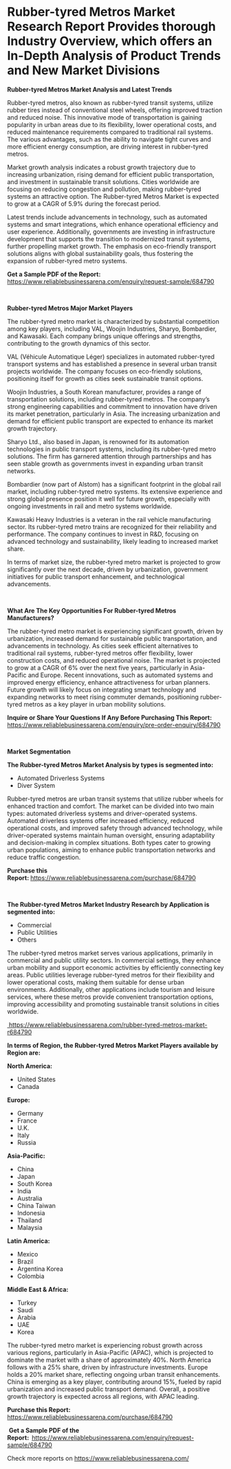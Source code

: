 <p><h1>Rubber-tyred Metros Market Research Report Provides thorough Industry Overview, which offers an In-Depth Analysis of Product Trends and New Market Divisions</h1></p><p><strong>Rubber-tyred Metros Market Analysis and Latest Trends</strong></p>
<p><p>Rubber-tyred metros, also known as rubber-tyred transit systems, utilize rubber tires instead of conventional steel wheels, offering improved traction and reduced noise. This innovative mode of transportation is gaining popularity in urban areas due to its flexibility, lower operational costs, and reduced maintenance requirements compared to traditional rail systems. The various advantages, such as the ability to navigate tight curves and more efficient energy consumption, are driving interest in rubber-tyred metros.</p><p>Market growth analysis indicates a robust growth trajectory due to increasing urbanization, rising demand for efficient public transportation, and investment in sustainable transit solutions. Cities worldwide are focusing on reducing congestion and pollution, making rubber-tyred systems an attractive option. The Rubber-tyred Metros Market is expected to grow at a CAGR of 5.9% during the forecast period. </p><p>Latest trends include advancements in technology, such as automated systems and smart integrations, which enhance operational efficiency and user experience. Additionally, governments are investing in infrastructure development that supports the transition to modernized transit systems, further propelling market growth. The emphasis on eco-friendly transport solutions aligns with global sustainability goals, thus fostering the expansion of rubber-tyred metro systems.</p></p>
<p><strong>Get a Sample PDF of the Report:&nbsp;</strong> <a href="https://www.reliablebusinessarena.com/enquiry/request-sample/684790?utm_campaign=2138&utm_medium=2&utm_source=Github&utm_content=ia&utm_term=29032025&utm_id=rubber-tyred-metros">https://www.reliablebusinessarena.com/enquiry/request-sample/684790</a></p>
<p>&nbsp;</p>
<p><strong>Rubber-tyred Metros Major Market Players</strong></p>
<p><p>The rubber-tyred metro market is characterized by substantial competition among key players, including VAL, Woojin Industries, Sharyo, Bombardier, and Kawasaki. Each company brings unique offerings and strengths, contributing to the growth dynamics of this sector.</p><p>VAL (Véhicule Automatique Léger) specializes in automated rubber-tyred transport systems and has established a presence in several urban transit projects worldwide. The company focuses on eco-friendly solutions, positioning itself for growth as cities seek sustainable transit options. </p><p>Woojin Industries, a South Korean manufacturer, provides a range of transportation solutions, including rubber-tyred metros. The company’s strong engineering capabilities and commitment to innovation have driven its market penetration, particularly in Asia. The increasing urbanization and demand for efficient public transport are expected to enhance its market growth trajectory.</p><p>Sharyo Ltd., also based in Japan, is renowned for its automation technologies in public transport systems, including its rubber-tyred metro solutions. The firm has garnered attention through partnerships and has seen stable growth as governments invest in expanding urban transit networks.</p><p>Bombardier (now part of Alstom) has a significant footprint in the global rail market, including rubber-tyred metro systems. Its extensive experience and strong global presence position it well for future growth, especially with ongoing investments in rail and metro systems worldwide.</p><p>Kawasaki Heavy Industries is a veteran in the rail vehicle manufacturing sector. Its rubber-tyred metro trains are recognized for their reliability and performance. The company continues to invest in R&D, focusing on advanced technology and sustainability, likely leading to increased market share.</p><p>In terms of market size, the rubber-tyred metro market is projected to grow significantly over the next decade, driven by urbanization, government initiatives for public transport enhancement, and technological advancements.</p></p>
<p>&nbsp;</p>
<p><strong>What Are The Key Opportunities For Rubber-tyred Metros Manufacturers?</strong></p>
<p><p>The rubber-tyred metro market is experiencing significant growth, driven by urbanization, increased demand for sustainable public transportation, and advancements in technology. As cities seek efficient alternatives to traditional rail systems, rubber-tyred metros offer flexibility, lower construction costs, and reduced operational noise. The market is projected to grow at a CAGR of 6% over the next five years, particularly in Asia-Pacific and Europe. Recent innovations, such as automated systems and improved energy efficiency, enhance attractiveness for urban planners. Future growth will likely focus on integrating smart technology and expanding networks to meet rising commuter demands, positioning rubber-tyred metros as a key player in urban mobility solutions.</p></p>
<p><strong>Inquire or Share Your Questions If Any Before Purchasing This Report:</strong> <a href="https://www.reliablebusinessarena.com/enquiry/pre-order-enquiry/684790?utm_campaign=2138&utm_medium=2&utm_source=Github&utm_content=ia&utm_term=29032025&utm_id=rubber-tyred-metros">https://www.reliablebusinessarena.com/enquiry/pre-order-enquiry/684790</a></p>
<p>&nbsp;</p>
<p><strong>Market Segmentation</strong></p>
<p><strong>The Rubber-tyred Metros Market Analysis by types is segmented into:</strong></p>
<p><ul><li>Automated Driverless Systems</li><li>Diver System</li></ul></p>
<p><p>Rubber-tyred metros are urban transit systems that utilize rubber wheels for enhanced traction and comfort. The market can be divided into two main types: automated driverless systems and driver-operated systems. Automated driverless systems offer increased efficiency, reduced operational costs, and improved safety through advanced technology, while driver-operated systems maintain human oversight, ensuring adaptability and decision-making in complex situations. Both types cater to growing urban populations, aiming to enhance public transportation networks and reduce traffic congestion.</p></p>
<p><strong>Purchase this Report:&nbsp;</strong><a href="https://www.reliablebusinessarena.com/purchase/684790?utm_campaign=2138&utm_medium=2&utm_source=Github&utm_content=ia&utm_term=29032025&utm_id=rubber-tyred-metros">https://www.reliablebusinessarena.com/purchase/684790</a></p>
<p>&nbsp;</p>
<p><strong>The Rubber-tyred Metros Market Industry Research by Application is segmented into:</strong></p>
<p><ul><li>Commercial</li><li>Public Utilities</li><li>Others</li></ul></p>
<p><p>The rubber-tyred metros market serves various applications, primarily in commercial and public utility sectors. In commercial settings, they enhance urban mobility and support economic activities by efficiently connecting key areas. Public utilities leverage rubber-tyred metros for their flexibility and lower operational costs, making them suitable for dense urban environments. Additionally, other applications include tourism and leisure services, where these metros provide convenient transportation options, improving accessibility and promoting sustainable transit solutions in cities worldwide.</p></p>
<p><a href="https://www.reliablebusinessarena.com/rubber-tyred-metros-market-r684790?utm_campaign=2138&utm_medium=2&utm_source=Github&utm_content=ia&utm_term=29032025&utm_id=rubber-tyred-metros">&nbsp;https://www.reliablebusinessarena.com/rubber-tyred-metros-market-r684790</a></p>
<p><strong>In terms of Region, the Rubber-tyred Metros Market Players available by Region are:</strong></p>
<p>
    <p> <strong> North America: </strong>
        <ul>
            <li>United States</li>
            <li>Canada</li>
        </ul>
        </p> 
    <p> <strong> Europe: </strong>
        <ul>
            <li>Germany</li>
            <li>France</li>
            <li>U.K.</li>
            <li>Italy</li>
            <li>Russia</li>
        </ul>
        </p> 
    <p> <strong> Asia-Pacific: </strong>
        <ul>
            <li>China</li>
            <li>Japan</li>
            <li>South Korea</li>
            <li>India</li>
            <li>Australia</li>
            <li>China Taiwan</li>
            <li>Indonesia</li>
            <li>Thailand</li>
            <li>Malaysia</li>
        </ul>
        </p> 
    <p> <strong> Latin America: </strong>
        <ul>
            <li>Mexico</li>
            <li>Brazil</li>
            <li>Argentina Korea</li>
            <li>Colombia</li>
        </ul>
        </p> 
    <p> <strong> Middle East & Africa: </strong>
        <ul>
            <li>Turkey</li>
            <li>Saudi</li>
            <li>Arabia</li>
            <li>UAE</li>
            <li>Korea</li>
        </ul>
    </p>
    </p>
<p><p>The rubber-tyred metro market is experiencing robust growth across various regions, particularly in Asia-Pacific (APAC), which is projected to dominate the market with a share of approximately 40%. North America follows with a 25% share, driven by infrastructure investments. Europe holds a 20% market share, reflecting ongoing urban transit enhancements. China is emerging as a key player, contributing around 15%, fueled by rapid urbanization and increased public transport demand. Overall, a positive growth trajectory is expected across all regions, with APAC leading.</p></p>
<p><strong>Purchase this Report: </strong><a href="https://www.reliablebusinessarena.com/purchase/684790?utm_campaign=2138&utm_medium=2&utm_source=Github&utm_content=ia&utm_term=29032025&utm_id=rubber-tyred-metros">https://www.reliablebusinessarena.com/purchase/684790</a></p>
<p>&nbsp;<strong>Get a Sample PDF of the Report:&nbsp;&nbsp;</strong><a href="https://www.reliablebusinessarena.com/enquiry/request-sample/684790?utm_campaign=2138&utm_medium=2&utm_source=Github&utm_content=ia&utm_term=29032025&utm_id=rubber-tyred-metros">https://www.reliablebusinessarena.com/enquiry/request-sample/684790</a></p>
<p><strong></strong></p>
<p>Check more reports on <a href="https://www.reliablebusinessarena.com/?utm_campaign=2138&utm_medium=2&utm_source=Github&utm_content=ia&utm_term=29032025&utm_id=rubber-tyred-metros">https://www.reliablebusinessarena.com/</a></p>